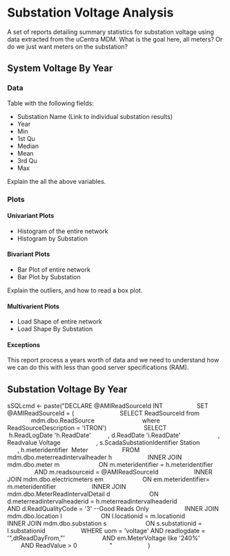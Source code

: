 # Substation Voltage Analysis

A set of reports detailing summary statistics for substation voltage using data
extracted from the uCentra MDM.  What is the goal here, all meters? Or do we
just want meters on the substation?

## System Voltage By Year

### Data

Table with the following fields:

- Substation Name (Link to individual substation results)
- Year
- Min
- 1st Qu
- Median 
- Mean
- 3rd Qu
- Max

Explain the all the above variables.

### Plots

#### Univariant Plots

- Histogram of the entire network
- Histogram by Substation

#### Bivariant Plots

- Bar Plot of entire network
- Bar Plot by Substation

Explain the outliers, and how to read a box plot.

#### Multivarient Plots

- Load Shape of entire network
- Load Shape By Substation

#### Exceptions

This report process a years worth of data and we need to understand how we can
do this with less than good server specifications (RAM).

## Substation Voltage By Year

sSQLcmd <- paste("DECLARE @AMIReadSourceId INT 
                  SET @AMIReadSourceId = (  
                        SELECT ReadSourceId from   
                        mdm.dbo.ReadSource   
                        where ReadSourceDescription = 'ITRON')  
                   SELECT  
                   h.ReadLogDate 'h.ReadDate'
         , d.ReadDate 'i.ReadDate'   
                  , Readvalue Voltage  
                  , s.ScadaSubstationIdentifier Station  
                  , h.meteridentifier  Meter 
                  FROM mdm.dbo.meterreadintervalheader h  
                  INNER JOIN mdm.dbo.meter m  
                    ON m.meteridentifier = h.meteridentifier  
                    AND m.readsourceid = @AMIReadSourceId  
                  INNER JOIN mdm.dbo.electricmeters em  
                    ON em.meteridentifier= m.meteridentifier  
                  INNER JOIN mdm.dbo.MeterReadIntervalDetail d  
                    ON d.meterreadintervalheaderid = h.meterreadintervalheaderid  
                    AND d.ReadQualityCode = '3' --Good Reads Only  
                  INNER JOIN mdm.dbo.location l  
                    ON l.locationid = m.locationid  
                  INNER JOIN mdm.dbo.substation s  
                    ON s.substationid = l.substationid  
                  WHERE uom = 'voltage' AND readlogdate = '",dtReadDayFrom,"' 
                    AND em.MeterVoltage like '240%'  
                    AND ReadValue > 0
                  "
                    ) 
